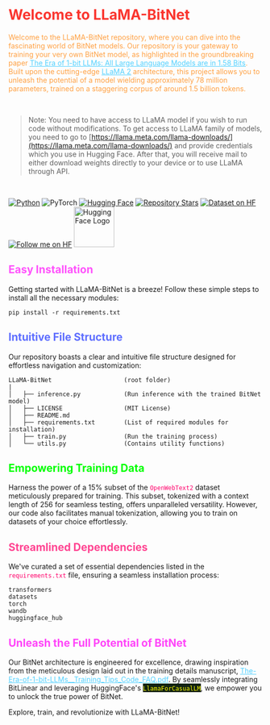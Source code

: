 # <span style="color:#fa362f">Welcome to LLaMA-BitNet</span>

<span style="color:#ffa042">Welcome to the LLaMA-BitNet repository, where you can dive into the fascinating world of BitNet models. Our repository is your gateway to training your very own BitNet model, as highlighted in the groundbreaking paper [<span style="color:#52d1ff;text-decoration: underline;">The Era of 1-bit LLMs: All Large Language Models are in 1.58 Bits](https://arxiv.org/abs/2402.17764</span>). Built upon the cutting-edge [<span style="color:#52d1ff;text-decoration: underline;">LLaMA 2](https://llama.meta.com</span>) architecture, this project allows you to unleash the potential of a model wielding approximately 78 million parameters, trained on a staggering corpus of around 1.5 billion tokens.</span>

<br>

> Note: You need to have access to LLaMA model if you wish to run code without modifications. To get access to LLaMA family of models, you need to go to [https://llama.meta.com/llama-downloads/](https://llama.meta.com/llama-downloads/) and provide credentials which you use in Hugging Face. After that, you will receive mail to either download weights directly to your device or to use LLaMA through API.

<br>

[![Python](https://img.shields.io/badge/Python-3776AB?style=for-the-badge&logo=python&logoColor=white)](https://www.python.org/)
![PyTorch](https://img.shields.io/badge/PyTorch-%23EE4C2C.svg?style=for-the-badge&logo=PyTorch&logoColor=white)
[![Hugging Face](https://img.shields.io/badge/Hugging%20Face-transformers%20%7C%20datasets%20%7C%20Models-blueviolet?style=for-the-badge&logo=huggingface)](https://huggingface.co/)
[![Repository Stars](https://img.shields.io/github/stars/dhakalnirajan/LLaMA-BitNet?style=for-the-badge)](https://github.com/dhakalnirajan/LLaMA-BitNet/stargazers)
[![Dataset on HF](https://huggingface.co/datasets/huggingface/badges/resolve/main/dataset-on-hf-sm.svg)](https://huggingface.co/datasets)
[![Follow me on HF](https://huggingface.co/datasets/huggingface/badges/resolve/main/follow-me-on-HF-sm.svg)](https://huggingface.co/nirajandhakal)
<img src="https://chunte-hfba.static.hf.space/images/Outlined%20Huggies/Greeting%20Huggy%20left.png" alt="HuggingFace Logo" height=80 width=80>

## <span style="color:#ff52fc">Easy Installation</span>

Getting started with LLaMA-BitNet is a breeze! Follow these simple steps to install all the necessary modules:

```shell
pip install -r requirements.txt
```

## <span style="color:#5e6eff">Intuitive File Structure</span>

Our repository boasts a clear and intuitive file structure designed for effortless navigation and customization:

```
LLaMA-BitNet                    (root folder)
|
│   ├── inference.py            (Run inference with the trained BitNet model)
│   ├── LICENSE                 (MIT License)
│   ├── README.md
│   ├── requirements.txt        (List of required modules for installation)
│   ├── train.py                (Run the training process)
│   └── utils.py                (Contains utility functions)
```

## <span style="color:#00ff00">Empowering Training Data</span>

Harness the power of a 15% subset of the <span style="color:#ff006a">`OpenWebText2`</span> dataset meticulously prepared for training. This subset, tokenized with a context length of 256 for seamless testing, offers unparalleled versatility. However, our code also facilitates manual tokenization, allowing you to train on datasets of your choice effortlessly.

## <span style="color:#ff4592">Streamlined Dependencies</span>

We've curated a set of essential dependencies listed in the <span style="color:#ff006a">`requirements.txt`</span> file, ensuring a seamless installation process:

```text
transformers
datasets
torch
wandb
huggingface_hub
```

## <span style="color:#ff45f9">Unleash the Full Potential of BitNet</span>

Our BitNet architecture is engineered for excellence, drawing inspiration from the meticulous design laid out in the training details manuscript, [<span style="color:#52d1ff;text-decoration: underline;">The-Era-of-1-bit-LLMs__Training_Tips_Code_FAQ.pdf](https://github.com/microsoft/unilm/blob/master/bitnet/The-Era-of-1-bit-LLMs__Training_Tips_Code_FAQ.pdf)</span>. By seamlessly integrating BitLinear and leveraging HuggingFace's <span style="color:#ffff00; background-color:#112211;">`LlamaForCasualLM`</span>, we empower you to unlock the true power of BitNet.

Explore, train, and revolutionize with LLaMA-BitNet!
